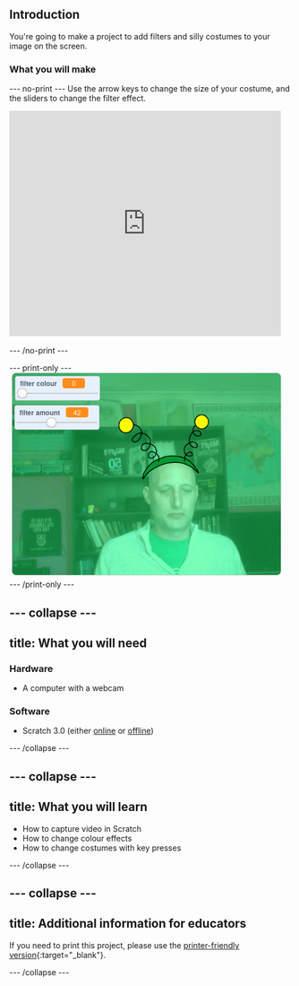 ## Introduction

You're going to make a project to add filters and silly costumes to your image on the screen.

### What you will make

--- no-print ---
Use the arrow keys to change the size of your costume, and the sliders to change the filter effect.

<iframe src="https://scratch.mit.edu/projects/381995604/embed" allowtransparency="true" width="485" height="402" frameborder="0" scrolling="no" allowfullscreen></iframe>

--- /no-print ---

--- print-only ---
![Complete project](images/final.png)
--- /print-only ---

--- collapse ---
---
title: What you will need
---
### Hardware

+ A computer with a webcam

### Software

+ Scratch 3.0 (either [online](http://rpf.io/scratchon) or [offline](http://rpf.io/scratchoff))

--- /collapse ---

--- collapse ---
---
title: What you will learn
---

- How to capture video in Scratch
- How to change colour effects
- How to change costumes with key presses

--- /collapse ---

--- collapse ---
---
title: Additional information for educators
---

If you need to print this project, please use the [printer-friendly version](https://projects.raspberrypi.org/en/projects/scratchchat-filters/print){:target="_blank"}.

--- /collapse ---

